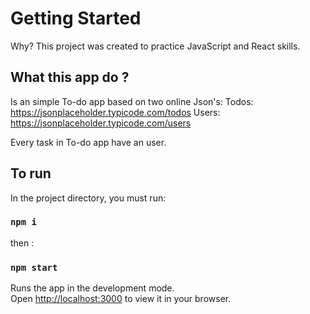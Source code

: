 # Getting Started 

Why? This project was created to practice JavaScript and React skills.

## What this app do ? 

Is an simple To-do app based on two online Json's:
Todos: https://jsonplaceholder.typicode.com/todos
Users: https://jsonplaceholder.typicode.com/users

Every task in To-do app have an user.

## To run

In the project directory, you must run:

### `npm i`
then :
### `npm start`

Runs the app in the development mode.\
Open [http://localhost:3000](http://localhost:3000) to view it in your browser.


